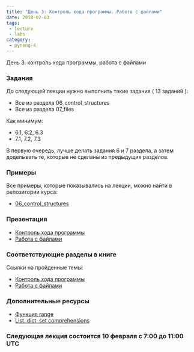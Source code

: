 ```yaml
---
title: "День 3: Контроль хода программы. Работа с файлами"
date: 2018-02-03
tags:
 - lecture
 - labs
category:
 - pyneng-4
---
```


День 3: контроль хода программы, работа с файлами

### Задания

До следующей лекции нужно выполнить такие задания ( 13 заданий ):

* Все из раздела 06_control_structures
* Все из раздела 07_files

Как минимум:

* 6.1, 6.2, 6.3
* 7.1, 7.2, 7.3

В первую очередь, лучше делать задания 6 и 7 раздела, а затем доделывать те, которые не сделаны из предыдущих разделов.


### Примеры

Все примеры, которые показывались на лекции, можно найти в репозитории курса:

* [06_control_structures](https://github.com/pyneng/pyneng-online-sep-oct-2017/tree/master/examples/06_control_structures)

### Презентация

* [Контроль хода программы](https://gitpitch.com/natenka/pyneng-slides/py3-control-structures)
* [Работа с файлами](https://gitpitch.com/natenka/pyneng-slides/py3-files)


### Соответствующие разделы в книге

Ссылки на пройденные темы:

* [Контроль хода программы](https://natenka.gitbooks.io/pyneng/content/book/06_control_structures/)
* [Работа с файлами](https://natenka.gitbooks.io/pyneng/content/book/07_files/)


### Дополнительные ресурсы

* [Функция range](https://natenka.gitbooks.io/pyneng/content/book/10_useful_functions/range.html)
* [List, dict, set comprehensions](https://natenka.gitbooks.io/pyneng/content/book/08_python_basic_examples/x_comprehensions.html)


### Следующая лекция состоится 10 февраля с 7:00 до 11:00 UTC

